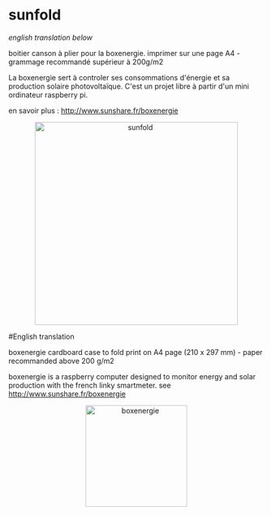 # sunfold
<i>english translation below</i>

boitier canson à plier pour la boxenergie.
imprimer sur une page A4 - grammage recommandé supérieur à 200g/m2

La boxenergie sert à controler ses consommations d'énergie et sa production solaire photovoltaïque. C'est un projet libre à partir d'un mini ordinateur raspberry pi.

en savoir plus : http://www.sunshare.fr/boxenergie

<p align="center"> <img width="400" alt="sunfold" src="https://user-images.githubusercontent.com/49123814/76684298-0f902600-660b-11ea-822c-b30f61594cdc.png"> </p>


#English translation

boxenergie cardboard case to fold
print on A4 page (210 x 297 mm) - paper recommanded above 200 g/m2

boxenergie is a raspberry computer designed to monitor energy and solar production with the french linky smartmeter.
see http://www.sunshare.fr/boxenergie

<p align="center"> <img width="200" alt="boxenergie" src="https://user-images.githubusercontent.com/49123814/76684213-2c782980-660a-11ea-97b8-74543207cc1b.png"></p>
